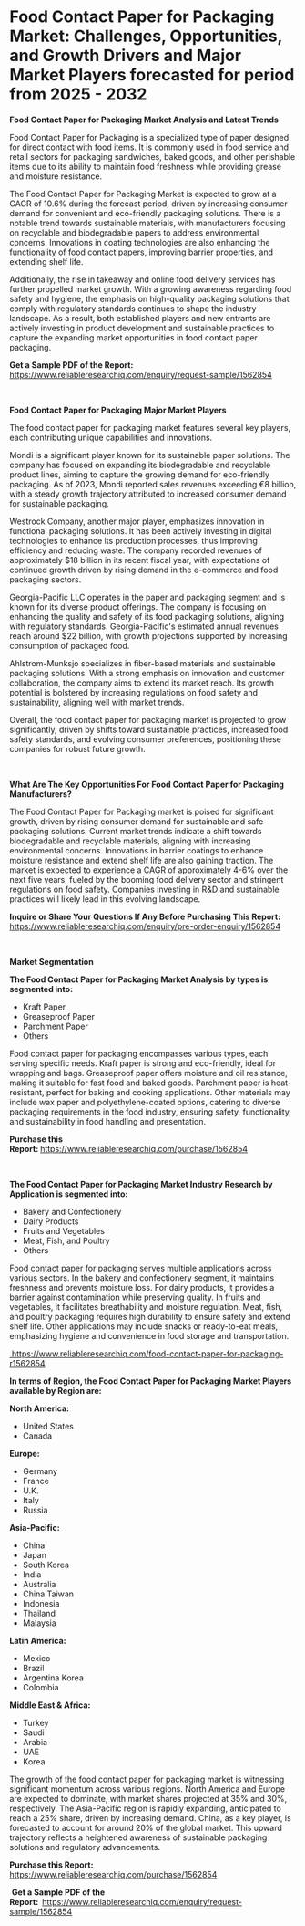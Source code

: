 <p><h1>Food Contact Paper for Packaging Market: Challenges, Opportunities, and Growth Drivers and Major Market Players forecasted for period from 2025 - 2032</h1></p><p><strong>Food Contact Paper for Packaging Market Analysis and Latest Trends</strong></p>
<p><p>Food Contact Paper for Packaging is a specialized type of paper designed for direct contact with food items. It is commonly used in food service and retail sectors for packaging sandwiches, baked goods, and other perishable items due to its ability to maintain food freshness while providing grease and moisture resistance. </p><p>The Food Contact Paper for Packaging Market is expected to grow at a CAGR of 10.6% during the forecast period, driven by increasing consumer demand for convenient and eco-friendly packaging solutions. There is a notable trend towards sustainable materials, with manufacturers focusing on recyclable and biodegradable papers to address environmental concerns. Innovations in coating technologies are also enhancing the functionality of food contact papers, improving barrier properties, and extending shelf life.</p><p>Additionally, the rise in takeaway and online food delivery services has further propelled market growth. With a growing awareness regarding food safety and hygiene, the emphasis on high-quality packaging solutions that comply with regulatory standards continues to shape the industry landscape. As a result, both established players and new entrants are actively investing in product development and sustainable practices to capture the expanding market opportunities in food contact paper packaging.</p></p>
<p><strong>Get a Sample PDF of the Report:&nbsp;</strong> <a href="https://www.reliableresearchiq.com/enquiry/request-sample/1562854?utm_campaign=2325&utm_medium=2&utm_source=Github&utm_content=ia&utm_term=19042025&utm_id=food-contact-paper-for-packaging">https://www.reliableresearchiq.com/enquiry/request-sample/1562854</a></p>
<p>&nbsp;</p>
<p><strong>Food Contact Paper for Packaging Major Market Players</strong></p>
<p><p>The food contact paper for packaging market features several key players, each contributing unique capabilities and innovations. </p><p>Mondi is a significant player known for its sustainable paper solutions. The company has focused on expanding its biodegradable and recyclable product lines, aiming to capture the growing demand for eco-friendly packaging. As of 2023, Mondi reported sales revenues exceeding €8 billion, with a steady growth trajectory attributed to increased consumer demand for sustainable packaging.</p><p>Westrock Company, another major player, emphasizes innovation in functional packaging solutions. It has been actively investing in digital technologies to enhance its production processes, thus improving efficiency and reducing waste. The company recorded revenues of approximately $18 billion in its recent fiscal year, with expectations of continued growth driven by rising demand in the e-commerce and food packaging sectors.</p><p>Georgia-Pacific LLC operates in the paper and packaging segment and is known for its diverse product offerings. The company is focusing on enhancing the quality and safety of its food packaging solutions, aligning with regulatory standards. Georgia-Pacific's estimated annual revenues reach around $22 billion, with growth projections supported by increasing consumption of packaged food.</p><p>Ahlstrom-Munksjo specializes in fiber-based materials and sustainable packaging solutions. With a strong emphasis on innovation and customer collaboration, the company aims to extend its market reach. Its growth potential is bolstered by increasing regulations on food safety and sustainability, aligning well with market trends.</p><p>Overall, the food contact paper for packaging market is projected to grow significantly, driven by shifts toward sustainable practices, increased food safety standards, and evolving consumer preferences, positioning these companies for robust future growth.</p></p>
<p>&nbsp;</p>
<p><strong>What Are The Key Opportunities For Food Contact Paper for Packaging Manufacturers?</strong></p>
<p><p>The Food Contact Paper for Packaging market is poised for significant growth, driven by rising consumer demand for sustainable and safe packaging solutions. Current market trends indicate a shift towards biodegradable and recyclable materials, aligning with increasing environmental concerns. Innovations in barrier coatings to enhance moisture resistance and extend shelf life are also gaining traction. The market is expected to experience a CAGR of approximately 4-6% over the next five years, fueled by the booming food delivery sector and stringent regulations on food safety. Companies investing in R&D and sustainable practices will likely lead in this evolving landscape.</p></p>
<p><strong>Inquire or Share Your Questions If Any Before Purchasing This Report:</strong> <a href="https://www.reliableresearchiq.com/enquiry/pre-order-enquiry/1562854?utm_campaign=2325&utm_medium=2&utm_source=Github&utm_content=ia&utm_term=19042025&utm_id=food-contact-paper-for-packaging">https://www.reliableresearchiq.com/enquiry/pre-order-enquiry/1562854</a></p>
<p>&nbsp;</p>
<p><strong>Market Segmentation</strong></p>
<p><strong>The Food Contact Paper for Packaging Market Analysis by types is segmented into:</strong></p>
<p><ul><li>Kraft Paper</li><li>Greaseproof Paper</li><li>Parchment Paper</li><li>Others</li></ul></p>
<p><p>Food contact paper for packaging encompasses various types, each serving specific needs. Kraft paper is strong and eco-friendly, ideal for wrapping and bags. Greaseproof paper offers moisture and oil resistance, making it suitable for fast food and baked goods. Parchment paper is heat-resistant, perfect for baking and cooking applications. Other materials may include wax paper and polyethylene-coated options, catering to diverse packaging requirements in the food industry, ensuring safety, functionality, and sustainability in food handling and presentation.</p></p>
<p><strong>Purchase this Report:&nbsp;</strong><a href="https://www.reliableresearchiq.com/purchase/1562854?utm_campaign=2325&utm_medium=2&utm_source=Github&utm_content=ia&utm_term=19042025&utm_id=food-contact-paper-for-packaging">https://www.reliableresearchiq.com/purchase/1562854</a></p>
<p>&nbsp;</p>
<p><strong>The Food Contact Paper for Packaging Market Industry Research by Application is segmented into:</strong></p>
<p><ul><li>Bakery and Confectionery</li><li>Dairy Products</li><li>Fruits and Vegetables</li><li>Meat, Fish, and Poultry</li><li>Others</li></ul></p>
<p><p>Food contact paper for packaging serves multiple applications across various sectors. In the bakery and confectionery segment, it maintains freshness and prevents moisture loss. For dairy products, it provides a barrier against contamination while preserving quality. In fruits and vegetables, it facilitates breathability and moisture regulation. Meat, fish, and poultry packaging requires high durability to ensure safety and extend shelf life. Other applications may include snacks or ready-to-eat meals, emphasizing hygiene and convenience in food storage and transportation.</p></p>
<p><a href="https://www.reliableresearchiq.com/food-contact-paper-for-packaging-r1562854?utm_campaign=2325&utm_medium=2&utm_source=Github&utm_content=ia&utm_term=19042025&utm_id=food-contact-paper-for-packaging">&nbsp;https://www.reliableresearchiq.com/food-contact-paper-for-packaging-r1562854</a></p>
<p><strong>In terms of Region, the Food Contact Paper for Packaging Market Players available by Region are:</strong></p>
<p>
    <p> <strong> North America: </strong>
        <ul>
            <li>United States</li>
            <li>Canada</li>
        </ul>
        </p> 
    <p> <strong> Europe: </strong>
        <ul>
            <li>Germany</li>
            <li>France</li>
            <li>U.K.</li>
            <li>Italy</li>
            <li>Russia</li>
        </ul>
        </p> 
    <p> <strong> Asia-Pacific: </strong>
        <ul>
            <li>China</li>
            <li>Japan</li>
            <li>South Korea</li>
            <li>India</li>
            <li>Australia</li>
            <li>China Taiwan</li>
            <li>Indonesia</li>
            <li>Thailand</li>
            <li>Malaysia</li>
        </ul>
        </p> 
    <p> <strong> Latin America: </strong>
        <ul>
            <li>Mexico</li>
            <li>Brazil</li>
            <li>Argentina Korea</li>
            <li>Colombia</li>
        </ul>
        </p> 
    <p> <strong> Middle East & Africa: </strong>
        <ul>
            <li>Turkey</li>
            <li>Saudi</li>
            <li>Arabia</li>
            <li>UAE</li>
            <li>Korea</li>
        </ul>
    </p>
    </p>
<p><p>The growth of the food contact paper for packaging market is witnessing significant momentum across various regions. North America and Europe are expected to dominate, with market shares projected at 35% and 30%, respectively. The Asia-Pacific region is rapidly expanding, anticipated to reach a 25% share, driven by increasing demand. China, as a key player, is forecasted to account for around 20% of the global market. This upward trajectory reflects a heightened awareness of sustainable packaging solutions and regulatory advancements.</p></p>
<p><strong>Purchase this Report: </strong><a href="https://www.reliableresearchiq.com/purchase/1562854?utm_campaign=2325&utm_medium=2&utm_source=Github&utm_content=ia&utm_term=19042025&utm_id=food-contact-paper-for-packaging">https://www.reliableresearchiq.com/purchase/1562854</a></p>
<p>&nbsp;<strong>Get a Sample PDF of the Report:&nbsp;&nbsp;</strong><a href="https://www.reliableresearchiq.com/enquiry/request-sample/1562854?utm_campaign=2325&utm_medium=2&utm_source=Github&utm_content=ia&utm_term=19042025&utm_id=food-contact-paper-for-packaging">https://www.reliableresearchiq.com/enquiry/request-sample/1562854</a></p>
<p><strong></strong></p>
<p><p></p><p></p><p></p></p>